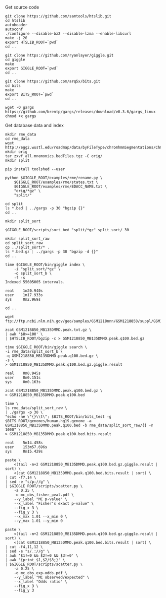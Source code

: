 Get source code

    git clone https://github.com/samtools/htslib.git
    cd htslib
    autoheader
    autoconf
    ./configure --disable-bz2 --disable-lzma --enable-libcurl
    make -j 20
    export HTSLIB_ROOT=`pwd`
    cd ..

    git clone https://github.com/ryanlayer/giggle.git
    cd giggle
    make
    export GIGGLE_ROOT=`pwd`
    cd ..

    git clone https://github.com/arq5x/bits.git
    cd bits
    make
    export BITS_ROOT=`pwd`
    cd ..

    wget -O gargs https://github.com/brentp/gargs/releases/download/v0.3.6/gargs_linux
    chmod +x gargs

Get database data and index

    mkdir rme_data
    cd rme_data
    wget http://egg2.wustl.edu/roadmap/data/byFileType/chromhmmSegmentations/ChmmModels/coreMarks/jointModel/final/all.mnemonics.bedFiles.tgz
    mkdir orig
    tar zxvf all.mnemonics.bedFiles.tgz -C orig/
    mkdir split

    pip install toolshed --user

    python $GIGGLE_ROOT/examples/rme/rename.py \
        $GIGGLE_ROOT/examples/rme/states.txt \
        $GIGGLE_ROOT/examples/rme/EDACC_NAME.txt \
        "orig/*gz" \
        "split/"

    cd split
    ls *.bed | ../gargs -p 30 "bgzip {}"
    cd ..

    mkdir split_sort

    $GIGGLE_ROOT/scripts/sort_bed "split/*gz" split_sort/ 30

    mkdir split_sort_raw
    cd split_sort_raw
    cp ../split_sort/* .
    ls *.bed.gz | ../gargs -p 30 "bgzip -d {}"
    cd ..
    
    time $GIGGLE_ROOT/bin/giggle index \
        -i "split_sort/*gz" \
        -o split_sort_b \
        -f -s
    Indexed 55605005 intervals.

    real    1m20.940s
    user    1m17.933s
    sys     0m2.969s

    cd ..

    wget ftp://ftp.ncbi.nlm.nih.gov/geo/samples/GSM1218nnn/GSM1218850/suppl/GSM1218850_MB135DMMD.peak.txt.gz

    zcat GSM1218850_MB135DMMD.peak.txt.gz \
    | awk '$8>=100' \
    | $HTSLIB_ROOT/bgzip -c > GSM1218850_MB135DMMD.peak.q100.bed.gz

    time $GIGGLE_ROOT/bin/giggle search \
    -i rme_data/split_sort_b \
    -q GSM1218850_MB135DMMD.peak.q100.bed.gz \
    -s \
    > GSM1218850_MB135DMMD.peak.q100.bed.gz.giggle.result

    real    0m0.945s
    user    0m0.151s
    sys     0m0.163s

    zcat GSM1218850_MB135DMMD.peak.q100.bed.gz \
    > GSM1218850_MB135DMMD.peak.q100.bed

    time \
    ls rme_data/split_sort_raw \
    | ./gargs -p 30 \
    "echo -ne \"{}\\t\"; $BITS_ROOT/bin/bits_test -g $BITS_ROOT/genomes/human.hg19.genome -a GSM1218850_MB135DMMD.peak.q100.bed -b rme_data/split_sort_raw/{} -n 1000" \
    > GSM1218850_MB135DMMD.peak.q100.bed.bits.result

    real    5m14.458s
    user    153m57.696s
    sys     0m15.429s

    paste \
        <(tail -n+2 GSM1218850_MB135DMMD.peak.q100.bed.gz.giggle.result | sort) \
        <(cat GSM1218850_MB135DMMD.peak.q100.bed.bits.result | sort) \
    | cut -f7,14 \
    | sed -e "s/p://g" \ 
    | $GIGGLE_ROOT/scripts/scatter.py \
        -a 0.25 \
        -o mc_obs_fisher_pval.pdf \
        --y_label "MC p-value" \
        --x_label "Fisher's exact p-value" \
        --fig_x 3 \
        --fig_y 3 \
        --x_max 1.01 --x_min 0 \
        --y_max 1.01 --y_min 0

    paste \
        <(tail -n+2 GSM1218850_MB135DMMD.peak.q100.bed.gz.giggle.result | sort) \
        <(cat GSM1218850_MB135DMMD.peak.q100.bed.bits.result | sort) \
    | cut -f4,11,12 \
    | sed -e "s/.://g" \ 
    | awk '$1!=0 && $2!=0 && $3!=0' \
    | awk '{print $1,$2/$3;}' \
    | $GIGGLE_ROOT/scripts/scatter.py \
        -a 0.25 \
        -o mc_obs_exp-odds.pdf \
        --y_label "MC observed/expected" \
        --x_label "Odds ratio" \
        --fig_x 3 \
        --fig_y 3
